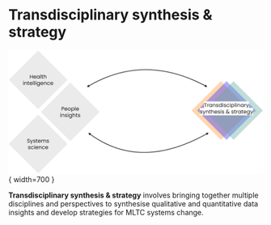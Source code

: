 # Transdisciplinary synthesis & strategy
![Commons structure](../assets/commons-structure-iss.png){ width=700 }


**Transdisciplinary synthesis & strategy** involves bringing together multiple disciplines and perspectives to synthesise qualitative and quantitative data insights and develop strategies for MLTC systems change.
